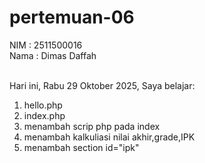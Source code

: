 # pertemuan-06

NIM  : 2511500016<br>
Nama  : Dimas Daffah<br><br>

Hari ini, Rabu 29 Oktober 2025, Saya belajar:
<ol>
<li>hello.php</li>
<li>index.php</li>
<li>menambah scrip php pada index</li>
<li>menambah kalkuliasi nilai akhir,grade,IPK</li>
<li>menambah section id="ipk"</li>
</ol>